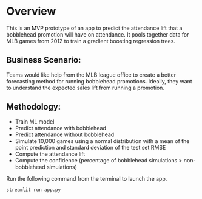 # Overview

This is an MVP prototype of an app to predict the attendance lift that a bobblehead promotion will have on attendance. It pools together data for MLB games from 2012 to train a gradient boosting regression trees.

## Business Scenario:
Teams would like help from the MLB league office to create a better forecasting method for running bobblehead promotions. Ideally, they want to understand the expected sales lift from running a promotion. 

## Methodology:
+ Train ML model
+ Predict attendance with bobblehead
+ Predict attendance without bobblehead
+ Simulate 10,000 games using a normal distribution with a mean of the point prediction and standard deviation of the test set RMSE
+ Compute the attendance lift
+ Compute the confidence (percentage of bobblehead simulations > non-bobblehead simulations)

Run the following command from the terminal to launch the app. 
```
streamlit run app.py
```
